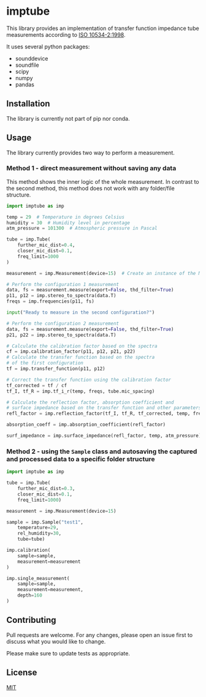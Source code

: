 # imptube 
This library provides an implementation of transfer function impedance tube measurements according to [ISO 10534-2:1998](https://www.iso.org/standard/22851.html).

It uses several python packages:
- sounddevice
- soundfile
- scipy
- numpy
- pandas

## Installation
The library is currently not part of pip nor conda.

## Usage
The library currently provides two way to perform a measurement.

### Method 1 - direct measurement without saving any data
This method shows the inner logic of the whole measurement. In contrast to the second method, this method does not work with any folder/file structure.

```python
import imptube as imp

temp = 29  # Temperature in degrees Celsius
humidity = 30  # Humidity level in percentage
atm_pressure = 101300  # Atmospheric pressure in Pascal

tube = imp.Tube(
    further_mic_dist=0.4,
    closer_mic_dist=0.1,
    freq_limit=1000
)

measurement = imp.Measurement(device=15)  # Create an instance of the Measurement class

# Perform the configuration 1 measurement
data, fs = measurement.measure(export=False, thd_filter=True)  
p11, p12 = imp.stereo_to_spectra(data.T)
freqs = imp.frequencies(p11, fs)

input("Ready to measure in the second configuration?") 

# Perform the configuration 2 measurement
data, fs = measurement.measure(export=False, thd_filter=True)
p21, p22 = imp.stereo_to_spectra(data.T)

# Calculate the calibration factor based on the spectra
cf = imp.calibration_factor(p11, p12, p21, p22)
# Calculate the transfer function based on the spectra
# of the first configuration
tf = imp.transfer_function(p11, p12)  

# Correct the transfer function using the calibration factor
tf_corrected = tf / cf  
tf_I, tf_R = imp.tf_i_r(temp, freqs, tube.mic_spacing)

# Calculate the reflection factor, absorption coefficient and 
# surface impedance based on the transfer function and other parameters
refl_factor = imp.reflection_factor(tf_I, tf_R, tf_corrected, temp, freqs, tube.closer_mic_dist)  

absorption_coeff = imp.absorption_coefficient(refl_factor)

surf_impedance = imp.surface_impedance(refl_factor, temp, atm_pressure)
```

### Method 2 - using the `Sample` class and autosaving the captured and processed data to a specific folder structure

```python
import imptube as imp

tube = imp.Tube(
    further_mic_dist=0.3,
    closer_mic_dist=0.1,
    freq_limit=1000)

measurement = imp.Measurement(device=15)

sample = imp.Sample("test1",
    temperature=29,
    rel_humidity=30,
    tube=tube)

imp.calibration(
    sample=sample,
    measurement=measurement
)

imp.single_measurement(
    sample=sample,
    measurement=measurement,
    depth=160
)
```

## Contributing

Pull requests are welcome. For any changes, please open an issue first
to discuss what you would like to change.

Please make sure to update tests as appropriate.

## License

[MIT](https://choosealicense.com/licenses/mit/)

